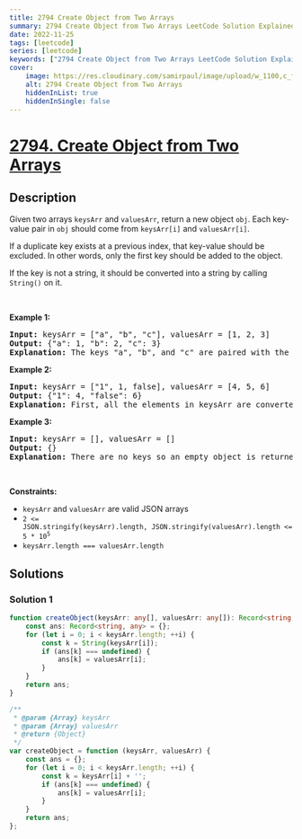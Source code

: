 ```yaml
---
title: 2794 Create Object from Two Arrays
summary: 2794 Create Object from Two Arrays LeetCode Solution Explained
date: 2022-11-25
tags: [leetcode]
series: [leetcode]
keywords: ["2794 Create Object from Two Arrays LeetCode Solution Explained in all languages", "2794 Create Object from Two Arrays", "LeetCode", "leetcode solution in Python3 C++ Java Go PHP Ruby Swift TypeScript Rust C# JavaScript C", "GeeksforGeeks", "InterviewBit", "Coding Ninjas", "HackerRank", "HackerEarth", "CodeChef", "TopCoder", "AlgoExpert", "freeCodeCamp", "Codeforces", "GitHub", "AtCoder", "Samir Paul"]
cover:
    image: https://res.cloudinary.com/samirpaul/image/upload/w_1100,c_fit,co_rgb:FFFFFF,l_text:Arial_75_bold:2794 Create Object from Two Arrays - Solution Explained/problem-solving.webp
    alt: 2794 Create Object from Two Arrays
    hiddenInList: true
    hiddenInSingle: false
---
```



# [2794. Create Object from Two Arrays](https://leetcode.com/problems/create-object-from-two-arrays)


## Description

<p>Given two arrays <code>keysArr</code> and <code>valuesArr</code>, return a new object <code>obj</code>. Each key-value pair in&nbsp;<code>obj</code>&nbsp;should come from&nbsp;<code>keysArr[i]</code>&nbsp;and&nbsp;<code>valuesArr[i]</code>.</p>

<p>If a duplicate key exists at a previous index, that key-value should be excluded. In other words, only the first key should be added to the object.</p>

<p>If the key is not a string, it should be converted into a string by calling <code>String()</code>&nbsp;on it.</p>

<p>&nbsp;</p>
<p><strong class="example">Example 1:</strong></p>

<pre>
<strong>Input:</strong> keysArr = [&quot;a&quot;, &quot;b&quot;, &quot;c&quot;], valuesArr = [1, 2, 3]
<strong>Output:</strong> {&quot;a&quot;: 1, &quot;b&quot;: 2, &quot;c&quot;: 3}
<strong>Explanation:</strong> The keys &quot;a&quot;, &quot;b&quot;, and &quot;c&quot; are paired with the values 1, 2, and 3 respectively.
</pre>

<p><strong class="example">Example 2:</strong></p>

<pre>
<strong>Input:</strong> keysArr = [&quot;1&quot;, 1, false], valuesArr = [4, 5, 6]
<strong>Output:</strong> {&quot;1&quot;: 4, &quot;false&quot;: 6}
<strong>Explanation:</strong> First, all the elements in keysArr are converted into strings. We can see there are two occurrences of &quot;1&quot;. The value associated with the first occurrence of &quot;1&quot; is used: 4.
</pre>

<p><strong class="example">Example 3:</strong></p>

<pre>
<strong>Input:</strong> keysArr = [], valuesArr = []
<strong>Output:</strong> {}
<strong>Explanation:</strong> There are no keys so an empty object is returned.
</pre>

<p>&nbsp;</p>
<p><strong>Constraints:</strong></p>

<ul>
	<li><code>keysArr</code> and <code>valuesArr</code> are valid JSON arrays</li>
	<li><code>2 &lt;= JSON.stringify(keysArr).length,&nbsp;JSON.stringify(valuesArr).length &lt;= 5 * 10<sup>5</sup></code></li>
	<li><code>keysArr.length === valuesArr.length</code></li>
</ul>

## Solutions

### Solution 1

<!-- tabs:start -->

```ts
function createObject(keysArr: any[], valuesArr: any[]): Record<string, any> {
    const ans: Record<string, any> = {};
    for (let i = 0; i < keysArr.length; ++i) {
        const k = String(keysArr[i]);
        if (ans[k] === undefined) {
            ans[k] = valuesArr[i];
        }
    }
    return ans;
}
```

```js
/**
 * @param {Array} keysArr
 * @param {Array} valuesArr
 * @return {Object}
 */
var createObject = function (keysArr, valuesArr) {
    const ans = {};
    for (let i = 0; i < keysArr.length; ++i) {
        const k = keysArr[i] + '';
        if (ans[k] === undefined) {
            ans[k] = valuesArr[i];
        }
    }
    return ans;
};
```

<!-- tabs:end -->

<!-- end -->
